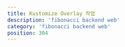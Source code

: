 ```yaml
---
title: Kustomize Overlay 작업
description: 'fibonacci backend web'
category: 'fibonacci backend web'
position: 304
---
```




